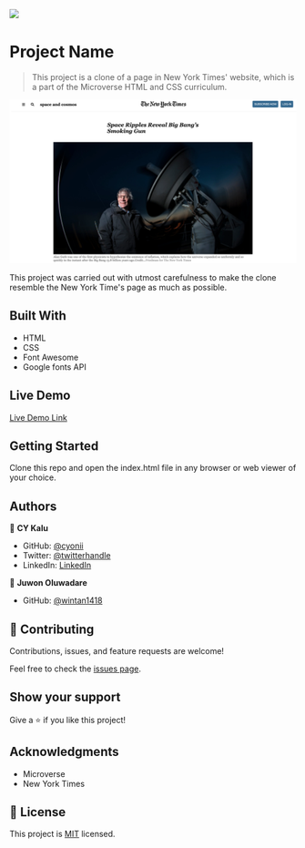 ![](https://img.shields.io/badge/Microverse-blueviolet)

# Project Name

> This project is a clone of a page in New York Times' website, which is a part of the Microverse HTML and CSS curriculum.

![screenshot](./images/screenshots/1.png)

This project was carried out with utmost carefulness to make the clone resemble the New York Time's page as much as possible.

## Built With

- HTML
- CSS
- Font Awesome
- Google fonts API

## Live Demo

[Live Demo Link](https://livedemo.com)


## Getting Started

Clone this repo and open the index.html file in any browser or web viewer of your choice.

## Authors

👤 **CY Kalu**

- GitHub: [@cyonii](https://github.com/cyonii)
- Twitter: [@twitterhandle](https://twitter.com/theOnuoha)
- LinkedIn: [LinkedIn](https://www.linkedin.com/in/silas-kalu-2a9a13199/)

👤 **Juwon Oluwadare**

- GitHub: [@wintan1418](https://github.com/wintan1418)

## 🤝 Contributing

Contributions, issues, and feature requests are welcome!

Feel free to check the [issues page](issues/).

## Show your support

Give a ⭐️ if you like this project!

## Acknowledgments

- Microverse
- New York Times

## 📝 License

This project is [MIT](lic.url) licensed.
